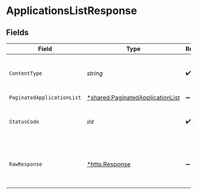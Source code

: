 # ApplicationsListResponse


## Fields

| Field                                                                                      | Type                                                                                       | Required                                                                                   | Description                                                                                |
| ------------------------------------------------------------------------------------------ | ------------------------------------------------------------------------------------------ | ------------------------------------------------------------------------------------------ | ------------------------------------------------------------------------------------------ |
| `ContentType`                                                                              | *string*                                                                                   | :heavy_check_mark:                                                                         | HTTP response content type for this operation                                              |
| `PaginatedApplicationList`                                                                 | [*shared.PaginatedApplicationList](../../../pkg/models/shared/paginatedapplicationlist.md) | :heavy_minus_sign:                                                                         | N/A                                                                                        |
| `StatusCode`                                                                               | *int*                                                                                      | :heavy_check_mark:                                                                         | HTTP response status code for this operation                                               |
| `RawResponse`                                                                              | [*http.Response](https://pkg.go.dev/net/http#Response)                                     | :heavy_minus_sign:                                                                         | Raw HTTP response; suitable for custom response parsing                                    |